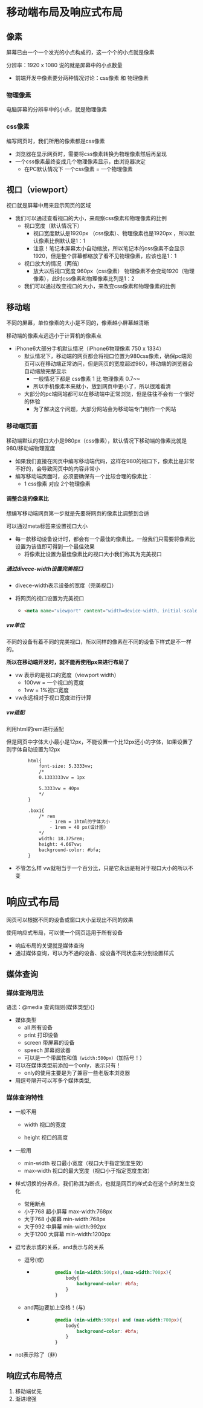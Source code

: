 # 移动端布局及响应式布局

## 像素

屏幕已由一个一个发光的小点构成的，这一个个的小点就是像素

分辨率：1920 x 1080 说的就是屏幕中的小点数量

+ 前端开发中像素要分两种情况讨论：css像素 和 物理像素

### 物理像素

电脑屏幕的分辨率中的小点，就是物理像素

### css像素

编写网页时，我们所用的像素都是css像素

+ 浏览器在显示网页时，需要将css像素转换为物理像素然后再呈现
+ 一个css像素最终变成几个物理像素显示，由浏览器决定
  + 在PC默认情况下 一个css像素 = 一个物理像素 

## 视口（viewport）

视口就是屏幕中用来显示网页的区域

+ 我们可以通过查看视口的大小，来观察css像素和物理像素的比例
  + 视口宽度（默认情况下）
    + 视口宽度默认是1920px （css像素）、物理像素也是1920px ，所以默认像素比例默认是1：1 
    + 注意！笔记本屏幕太小自动缩放，所以笔记本的css像素不会显示1920，但是整个屏幕都缩放了看不见物理像素，应该也是1：1
  + 视口放大的情况（两倍）
    + 放大以后视口宽度 960px（css像素） 物理像素不会变动1920（物理像素），此时css像素和物理像素比列是1：2
  + 我们可以通过改变视口的大小，来改变css像素和物理像素的比例

## 移动端

不同的屏幕，单位像素的大小是不同的，像素越小屏幕越清晰

移动端的像素点远远小于计算机的像素点

+ iPhone6大部分手机默认情况（iPhone6物理像素 750 x 1334）
  + 默认情况下，移动端的网页都会将视口位置为980css像素，确保pc端网页可以在移动端正常访问，但是网页的宽度超过980，移动端的浏览器会自动缩放完整显示
    + 一般情况下都是 css像素 1 比 物理像素 0.7~~ 
    + 所以手机像素本来就小，放到网页中更小了，所以很难看清
  + 大部分的pc端网站都可以在移动端中正常浏览，但是往往不会有一个很好的体验
    + 为了解决这个问题，大部分网站会为移动端专门制作一个网站

### 移动端页面

移动端默认的视口大小是980px（css像素），默认情况下移动端的像素比就是 980/移动端物理宽度

+ 如果我们直接在网页中编写移动端代码，这样在980的视口下，像素比是非常不好的，会导致网页中的内容非常小
+ 编写移动端页面时，必须要确保有一个比较合理的像素比：
  + 1 css像素 对应 2个物理像素

#### 调整合适的像素比

想编写移动端网页第一步就是先要将网页的像素比调整到合适

可以通过meta标签来设置视口大小

+ 每一款移动设备设计时，都会有一个最佳的像素比，一般我们只需要将像素比设置为该值即可得到一个最佳效果
  + 将像素比设置为最佳像素比的视口大小我们称其为完美视口

##### 通过divece-width设置完美视口

+ divece-width表示设备的宽度（完美视口）

+ 将网页的视口设置为完美视口

  + ```````````html
    <meta name="viewport" content="width=device-width, initial-scale=1.0">

##### vw单位

不同的设备有着不同的完美视口，所以同样的像素在不同的设备下样式是不一样的。

**所以在移动端开发时，就不能再使用px来进行布局了**

+ vw 表示的是视口的宽度（viewport width）
  + 100vw = 一个视口的宽度
  + 1vw = 1%视口宽度
+ vw永远相对于视口宽度进行计算

##### vw适配

利用html的rem进行适配

但是网页中字体大小最小是12px，不能设置一个比12px还小的字体，如果设置了则字体自动设置为12px

```````````html
        html{
            font-size: 5.3333vw;
            /* 
            0.1333333vw = 1px

            5.3333vw = 40px
            */
        }

        .box1{
            /* rem
                - 1rem = 1html的字体大小
                - 1rem = 40 px(设计图)
            */
            width: 18.375rem;
            height: 4.667vw;
            background-color: #bfa;
        }
```````````

+ 不管怎么样 vw就相当于一个百分比，只是它永远是相对于视口大小的所以不变 

# 响应式布局

网页可以根据不同的设备或窗口大小呈现出不同的效果

使用响应式布局，可以使一个网页适用于所有设备

+ 响应布局的关键就是媒体查询
+ 通过媒体查询，可以为不通的设备、或设备不同状态来分别设置样式

## 媒体查询

### 媒体查询用法

语法：@media 查询规则(媒体类型){}

+ 媒体类型
  + all 所有设备
  + print 打印设备
  + screen 带屏幕的设备
  + speech 屏幕阅读器
  + 可以是一个带属性和值`（width:500px）`（加括号！）
+ 可以在媒体类型前添加一个only，表示只有！
  + only的使用主要是为了兼容一些老版本浏览器
+ 用逗号隔开可以写多个媒体类型,

### 媒体查询特性

+ 一般不用

  + width 视口的宽度

  + height 视口的高度

+ 一般用

  + min-width 视口最小宽度（视口大于指定宽度生效）
  + max-width 视口的最大宽度（视口小于指定宽度生效）

+ 样式切换的分界点，我们称其为断点，也就是网页的样式会在这个点时发生变化

  + 常用断点
  + 小于768 超小屏幕 max-width:768px
  + 大于768 小屏幕  min-width:768px
  + 大于992 中屏幕  min-width:992px
  + 大于1200 大屏幕 min-width:1200px

+ 逗号表示或的关系，and表示与的关系

  + 逗号(或)

    + ```````css
              @media (min-width:500px),(max-width:700px){
                  body{
                      background-color: #bfa;
                  }
              }

  + and两边要加上空格！(与)

    + ``````````css
              @media (min-width:500px) and (max-width:700px){
                  body{
                      background-color: #bfa;
                  }
              }
      ``````````

+ not表示除了（非）

## 响应式布局特点

1. 移动端优先
2. 渐进增强

​	

